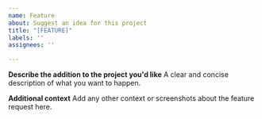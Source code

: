 ```yaml
---
name: Feature
about: Suggest an idea for this project
title: "[FEATURE]"
labels: ''
assignees: ''

---
```


**Describe the addition to the project you'd like**
A clear and concise description of what you want to happen.

**Additional context**
Add any other context or screenshots about the feature request here.